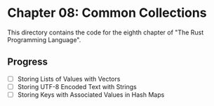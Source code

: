# Chapter 08: Common Collections

This directory contains the code for the eighth chapter of "The Rust
Programming Language".

## Progress

- [ ] Storing Lists of Values with Vectors
- [ ] Storing UTF-8 Encoded Text with Strings
- [ ] Storing Keys with Associated Values in Hash Maps